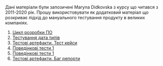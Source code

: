 Дані матеріали були запозичені Maryna Didkovska з курсу що читався з 2011-2020 рік. 
Прошу використовувати як додатковий матеріал що розкриває підхід до мануального тестування продукту в великих компаніях.

1. [Цикл розробки ПО]()
2. [Тестування дата типів]()
3. [Тестові артефакти. Тест кейси]()
4. [Поведінкові тести 1]()
5. [Поведінкові тести 1]()
6. [Тестові артефакти. Баг репорти]()